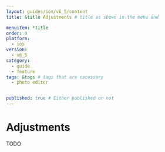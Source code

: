 ```yaml
---
layout: guides/ios/v6_5/content
title: &title Adjustments # title as shown in the menu and 

menuitem: *title
order: 0
platform:
  - ios
version:
  - v6_5
category: 
  - guide
  - feature
tags: &tags # tags that are necessary
  - photo editor 


published: true # Either published or not 
---
```


# Adjustments 

TODO
